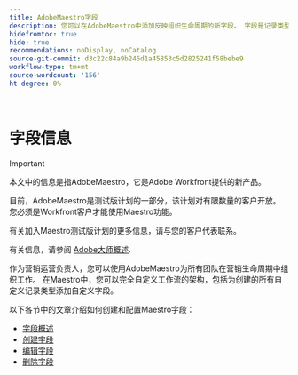 ```yaml
---
title: AdobeMaestro字段
description: 您可以在AdobeMaestro中添加反映组织生命周期的新字段。 字段是记录类型的属性。
hidefromtoc: true
hide: true
recommendations: noDisplay, noCatalog
source-git-commit: d3c22c84a9b246d1a45853c5d2825241f58bebe9
workflow-type: tm+mt
source-wordcount: '156'
ht-degree: 0%

---
```


# 字段信息

<!--
title: Adobe Maestro fields
description:You can add new fields in Adobe Maestro that reflect your organization's lifecycle. Fields are attributes of record types. 
hidefromtoc: yes
author: Alina
feature: Work Management (***************WE NEED A NEW ONE HERE***********)
role: User, Admin
hide: yes
-->

<!--update the metadata with real information when making this available in TOC and in the left nav-->

>[!IMPORTANT]
>
>本文中的信息是指AdobeMaestro，它是Adobe Workfront提供的新产品。
>
>目前，AdobeMaestro是测试版计划的一部分，该计划对有限数量的客户开放。 您必须是Workfront客户才能使用Maestro功能。
>
>有关加入Maestro测试版计划的更多信息，请与您的客户代表联系。
>
>有关信息，请参阅 [Adobe大师概述](../maestro-overview.md).

作为营销运营负责人，您可以使用AdobeMaestro为所有团队在营销生命周期中组织工作。 在Maestro中，您可以完全自定义工作流的架构，包括为创建的所有自定义记录类型添加自定义字段。

以下各节中的文章介绍如何创建和配置Maestro字段：

* [字段概述](../fields/fields-overview.md)
* [创建字段](../fields/create-fields.md)
* [编辑字段](../fields/edit-fields.md)
* [删除字段](../fields/delete-fields.md)
  <!--* [Formula fields](../fields/formula-fields.md)-->


